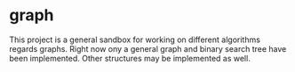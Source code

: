 # graph

This project is a general sandbox for working on different algorithms regards graphs.
Right now ony a general graph and binary search tree have been implemented. Other structures may be implemented as well.